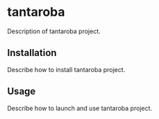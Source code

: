 # tantaroba

Description of tantaroba project.

## Installation
Describe how to install tantaroba project.

## Usage
Describe how to launch and use tantaroba project.
